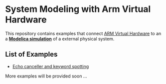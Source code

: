 # System Modeling with Arm Virtual Hardware

This repository contains examples that connect [ARM Virtual Hardware](https://arm-software.github.io/VHT/main/overview/html/index.html) to an a [**Modelica simulation**](https://modelica.org/) of a external physical system. 

## List of Examples

- [Echo canceller and keyword spotting](EchoCanceller/README.md)

More examples will be provided soon ...

